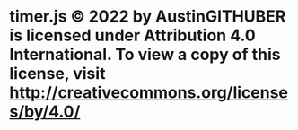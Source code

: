 # timer.js © 2022 by AustinGITHUBER is licensed under Attribution 4.0 International. To view a copy of this license, visit http://creativecommons.org/licenses/by/4.0/
